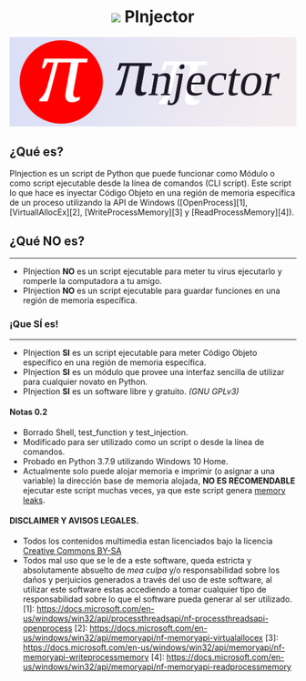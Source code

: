 <h1 align=center><img src=https://raw.githubusercontent.com/systemnaut/Pinjection/master/isologotipo/pinjector-iso-1-alpha.png width=50> PInjector</h1>

![PInjector isologotype](isologotipo/pinjector-isologo-1.png)

## ¿Qué es?
PInjection es un script de Python que puede funcionar como Módulo o como script ejecutable desde la línea de comandos (CLI script). Este script lo que hace es inyectar Código Objeto en una región de memoria específica de un proceso utilizando la API de Windows ([OpenProcess][1], [VirtuallAllocEx][2], [WriteProcessMemory][3] y [ReadProcessMemory][4]).

## ¿Qué NO es?
-----------------
 - PInjection **NO** es un script ejecutable para meter tu virus ejecutarlo y romperle la computadora a tu amigo.
 - PInjection **NO** es un script ejecutable para guardar funciones en una región de memoria específica.
 
### ¡Que SÍ es!
-----------------
 - PInjection **SI** es un script ejecutable para meter Código Objeto específico en una región de memoria específica.
 - PInjection **SI** es un módulo que provee una interfaz sencilla de utilizar para cualquier novato en Python.
 - PInjection **SI** es un software libre y gratuito. *(GNU GPLv3)*
 
 
#### Notas 0.2

 - Borrado Shell, test_function y test_injection.
 - Modificado para ser utilizado como un script o desde la línea de comandos.
 - Probado en Python 3.7.9 utilizando Windows 10 Home.
 - Actualmente solo puede alojar memoria e imprimir (o asignar a una variable) la dirección base de memoria alojada, **NO ES RECOMENDABLE** ejecutar este script muchas veces, ya que este script genera [memory leaks](https://en.wikipedia.org/wiki/Memory_leak).

#### DISCLAIMER Y AVISOS LEGALES.
 - Todos los contenidos multimedia estan licenciados bajo la licencia [Creative Commons BY-SA](https://creativecommons.org/licenses/by-sa/3.0/deed.es)
 - Todos mal uso que se le de a este software, queda estricta y absolutamente absuelto de *mea culpa* y/o responsabilidad sobre los daños y perjuicios generados a través del uso de este software, al utilizar este software estas accediendo a tomar cualquier tipo de responsabilidad sobre lo que el software pueda generar al ser utilizado.
[1]: https://docs.microsoft.com/en-us/windows/win32/api/processthreadsapi/nf-processthreadsapi-openprocess
[2]: https://docs.microsoft.com/en-us/windows/win32/api/memoryapi/nf-memoryapi-virtualallocex
[3]: https://docs.microsoft.com/en-us/windows/win32/api/memoryapi/nf-memoryapi-writeprocessmemory
[4]: https://docs.microsoft.com/en-us/windows/win32/api/memoryapi/nf-memoryapi-readprocessmemory
